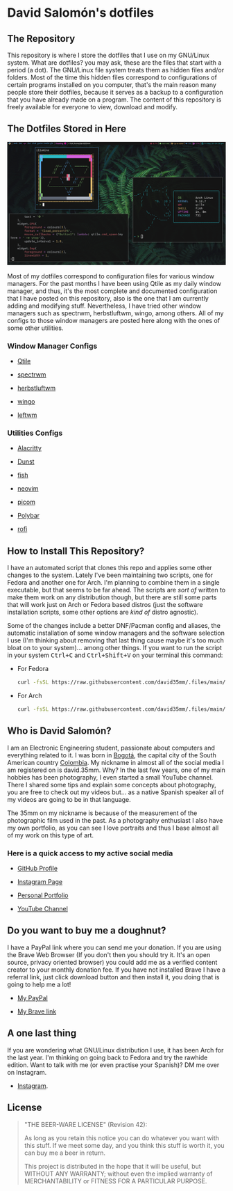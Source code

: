 # David Salomón's dotfiles

## The Repository

This repository is where I store the dotfiles that I use on my GNU/Linux system. What are dotfiles? you may ask, these are the files that start with a period (a dot). The GNU/Linux file system treats them as hidden files and/or folders. Most of the time this hidden files correspond to configurations of certain programs installed on you computer, that's the main reason many people store their dotfiles, because it serves as a backup to a configuration that you have already made on a program. The content of this repository is freely available for everyone to view, download and modify.

## The Dotfiles Stored in Here

<img src="https://raw.githubusercontent.com/david35mm/.files/main/.config/qtile/qtile.png" title="" alt="" data-align="center">

Most of my dotfiles correspond to configuration files for various window managers. For the past months I have been using Qtile as my daily window manager, and thus, it's the most complete and documented configuration that I have posted on this repository, also is the one that I am currently adding and modifying stuff. Nevertheless, I have tried other window managers such as spectrwm, herbstluftwm, wingo, among others. All of my configs to those window managers are posted here along with the ones of some other utilities.

### Window Manager Configs

- [Qtile](https://github.com/david35mm/.files/tree/main/.config/qtile)

- [spectrwm](https://github.com/david35mm/.files/tree/main/.config/spectrwm)

- [herbstluftwm](https://github.com/david35mm/.files/tree/main/.config/herbstluftwm)

- [wingo](https://github.com/david35mm/.files/tree/main/.config/wingo)

- [leftwm](https://github.com/david35mm/.files/tree/main/.config/leftwm)

### Utilities Configs

- [Alacritty](https://github.com/david35mm/.files/tree/main/.config/alacritty)

- [Dunst](https://github.com/david35mm/.files/tree/main/.config/dunst)

- [fish](https://github.com/david35mm/.files/tree/main/.config/fish)

- [neovim](https://github.com/david35mm/.files/tree/main/.config/nvim)

- [picom](https://github.com/david35mm/.files/tree/main/.config/picom)

- [Polybar](https://github.com/david35mm/.files/tree/main/.config/polybar)

- [rofi](https://github.com/david35mm/.files/tree/main/.config/rofi)


## How to Install This Repository?

I have an automated script that clones this repo and applies some other changes to the system. Lately I've been maintaining two scripts, one for Fedora and another one for Arch. I'm planning to combine them in a single executable, but that seems to be far ahead. The scripts are *sort of* written to make them work on any distribution though, but there are still some parts that will work just on Arch or Fedora based distros (just the software installation scripts, some other options are *kind of* distro agnostic).

Some of the changes include a better DNF/Pacman config and aliases, the automatic installation of some window managers and the software selection I use (I'm thinking about removing that last thing cause maybe it's too much bloat on to your system)... among other things. If you want to run the script in your system <kbd>Ctrl+C</kbd> and <kbd>Ctrl+Shift+V</kbd> on your terminal this command:

- For Fedora
	```sh
	curl -fsSL https://raw.githubusercontent.com/david35mm/.files/main/DavidsFedoraTool.sh | sh
	```

- For Arch
	```sh
	curl -fsSL https://raw.githubusercontent.com/david35mm/.files/main/DavidsArchTool.sh | sh
	```

## Who is David Salomón?

I am an Electronic Engineering student, passionate about computers and everything related to it. I was born in [Bogotá](https://en.wikipedia.org/wiki/Bogot%C3%A1), the capital city of the South American country [Colombia](https://en.wikipedia.org/wiki/Colombia). My nickname in almost all of the social media I am registered on is david.35mm. Why? In the last few years, one of my main hobbies has been photography, I even started a small YouTube channel. There I shared some tips and explain some concepts about photography, you are free to check out my videos but... as a native Spanish speaker all of my videos are going to be in that language.

The 35mm on my nickname is because of the measurement of the photographic film used in the past. As a photography enthusiast I also have my own portfolio, as you can see I love portraits and thus I base almost all of my work on this type of art.

### Here is a quick access to my active social media

- [GitHub Profile](https://github.com/david35mm)

- [Instagram Page](https://www.instagram.com/david.35mm)

- [Personal Portfolio](https://spark.adobe.com/page/yADDtrHvBow4p/)

- [YouTube Channel](https://www.youtube.com/channel/UC-8MDD0AHj0-ZUPolunq6MQ)

## Do you want to buy me a doughnut?

I have a PayPal link where you can send me your donation. If you are using the Brave Web Browser (If you don't then you should try it. It's an open source, privacy oriented browser) you could add me as a verified content creator to your monthly donation fee. If you have not installed Brave I have a referral link, just click download button and then install it, you doing that is going to help me a lot!

- [My PayPal](https://paypal.me/david35mm)

- [My Brave link](https://brave.com/gek146)

## A one last thing

If you are wondering what GNU/Linux distribution I use, it has been Arch for the last year. I'm thinking on going back to Fedora and try the rawhide edition. Want to talk with me (or even practise your Spanish)? DM me over on Instagram.

- [Instagram](https://www.instagram.com/david.35mm).

## License

> "THE BEER-WARE LICENSE" (Revision 42):
>
> As long as you retain this notice you can do whatever you want with this stuff. If we meet some day, and you think this stuff is worth it, you can buy me a beer in return.
>
> This project is distributed in the hope that it will be useful, but WITHOUT ANY WARRANTY; without even the implied warranty of MERCHANTABILITY or FITNESS FOR A PARTICULAR PURPOSE.
